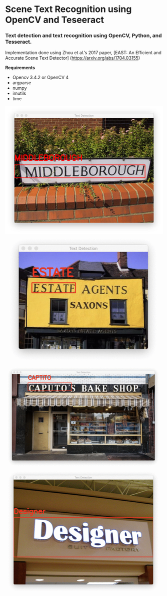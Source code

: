      
# Scene Text Recognition using OpenCV and Teseeract      
 ### Text detection and text recognition using OpenCV, Python, and Tesseract.
 
 Implementation done using Zhou et al.’s 2017 paper, [EAST: An Efficient and Accurate Scene Text Detector] (https://arxiv.org/abs/1704.03155)
 
 
 **Requirements**
 - Opencv 3.4.2 or OpenCV 4
 - argparse
 - numpy
 - imutils
 - time
 
 
<img align="left" src="https://github.com/Vikrant-Deshmukh/Scene-Text-Recognition-OpenCV/blob/master/examples/1.jpg" >
<img align="left" src="https://github.com/Vikrant-Deshmukh/Scene-Text-Recognition-OpenCV/blob/master/examples/2.gif" >
<img align="left" src="https://github.com/Vikrant-Deshmukh/Scene-Text-Recognition-OpenCV/blob/master/examples/3.gif" >
<img align="left" src="https://github.com/Vikrant-Deshmukh/Scene-Text-Recognition-OpenCV/blob/master/examples/4.gif" >
